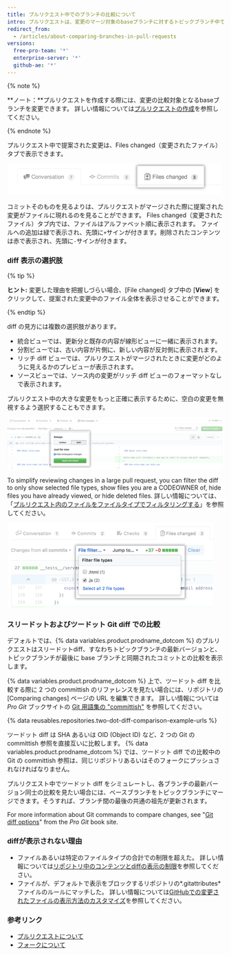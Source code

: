```yaml
---
title: プルリクエスト中でのブランチの比較について
intro: プルリクエストは、変更のマージ対象のbaseブランチに対するトピックブランチ中で作成した変更を比較するdiffを表示します。
redirect_from:
  - /articles/about-comparing-branches-in-pull-requests
versions:
  free-pro-team: '*'
  enterprise-server: '*'
  github-ae: '*'
---
```


{% note %}

**ノート：**プルリクエストを作成する際には、変更の比較対象となるbaseブランチを変更できます。 詳しい情報については[プルリクエストの作成](/articles/creating-a-pull-request#changing-the-branch-range-and-destination-repository)を参照してください。

{% endnote %}

プルリクエスト中で提案された変更は、Files changed（変更されたファイル）タブで表示できます。

![プルリクエストの変更されたファイルタブ](/assets/images/help/pull_requests/pull-request-tabs-changed-files.png)

コミットそのものを見るよりは、プルリクエストがマージされた際に提案された変更がファイルに現れるのを見ることができます。 Files changed（変更されたファイル）タブ内では、ファイルはアルファベット順に表示されます。 ファイルへの追加は緑で表示され、先頭に`+`サインが付きます。削除されたコンテンツは赤で表示され、先頭に`-`サインが付きます。

### diff 表示の選択肢

{% tip %}

**ヒント:** 変更した理由を把握しづらい場合、[File changed] タブ中の [**View**] をクリックして、提案された変更中のファイル全体を表示させることができます。

{% endtip %}

diff の見方には複数の選択肢があります。
- 統合ビューでは、更新分と既存の内容が線形ビューに一緒に表示されます。
- 分割ビューでは、古い内容が片側に、新しい内容が反対側に表示されます。
- リッチ diff ビューでは、プルリクエストがマージされたときに変更がどのように見えるかのプレビューが表示されます。
- ソースビューでは、ソース内の変更がリッチ diff ビューのフォーマットなしで表示されます。

プルリクエスト中の大きな変更をもっと正確に表示するために、空白の変更を無視するよう選択することもできます。

![Diff の表示のオプションメニュー](/assets/images/help/pull_requests/diff-settings-menu.png)

To simplify reviewing changes in a large pull request, you can filter the diff to only show selected file types, show files you are a CODEOWNER of, hide files you have already viewed, or hide deleted files. 詳しい情報については、「[プルリクエスト内のファイルをファイルタイプでフィルタリングする](/articles/filtering-files-in-a-pull-request)」を参照してください。

  ![ファイルフィルタのドロップダウンメニュー](/assets/images/help/pull_requests/file-filter-menu.png)

### スリードットおよびツードット Git diff での比較

デフォルトでは、{% data variables.product.prodname_dotcom %} のプルリクエストはスリードットdiff、すなわちトピックブランチの最新バージョンと、トピックブランチが最後に base ブランチと同期されたコミットとの比較を表示します。

{% data variables.product.prodname_dotcom %} 上で、ツードット diff を比較する際に 2 つの committish のリファレンスを見たい場合には、リポジトリの [Comparing changes] ページの URL を編集できます。 詳しい情報については _Pro Git_ ブックサイトの [Git 用語集の "committish"](https://git-scm.com/docs/gitglossary#gitglossary-aiddefcommit-ishacommit-ishalsocommittish) を参照してください。

{% data reusables.repositories.two-dot-diff-comparison-example-urls %}

ツードット diff は SHA あるいは OID (Object ID) など、2 つの Git の committish 参照を直接互いに比較します。 {% data variables.product.prodname_dotcom %} では、ツードット diff での比較中の Git の committish 参照は、同じリポジトリあるいはそのフォークにプッシュされなければなりません。

プルリクエスト中でツードット diff をシミュレートし、各ブランチの最新バージョン同士の比較を見たい場合には、ベースブランチをトピックブランチにマージできます。そうすれば、ブランチ間の最後の共通の祖先が更新されます。

For more information about Git commands to compare changes, see "[Git diff options](https://git-scm.com/docs/git-diff#git-diff-emgitdiffemltoptionsgtltcommitgtltcommitgt--ltpathgt82308203)" from the _Pro Git_ book site.

### diffが表示されない理由
- ファイルあるいは特定のファイルタイプの合計での制限を超えた。 詳しい情報については[リポジトリ中のコンテンツとdiffの表示の制限](/articles/limits-for-viewing-content-and-diffs-in-a-repository/#diff-limits)を参照してください。
- ファイルが、デフォルトで表示をブロックするリポジトリの*.gitattributes*ファイルのルールにマッチした。 詳しい情報については[GitHubでの変更されたファイルの表示方法のカスタマイズ](/articles/customizing-how-changed-files-appear-on-github)を参照してください。

### 参考リンク

- [プルリクエストについて](/articles/about-pull-requests)
- [フォークについて](/articles/about-forks)
